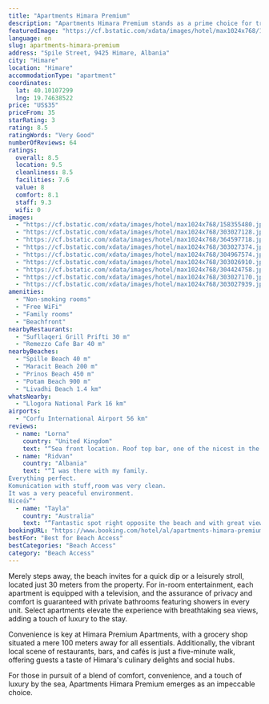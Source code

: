 ```yaml
---
title: "Apartments Himara Premium"
description: "Apartments Himara Premium stands as a prime choice for travelers seeking comfort and convenience in Himara."
featuredImage: "https://cf.bstatic.com/xdata/images/hotel/max1024x768/158355480.jpg?k=3ae4a6e62e9fca1493c51436150228c5fd7d67465531bd0d83886b68489daba2&o=&hp=1"
language: en
slug: apartments-himara-premium
address: "Spile Street, 9425 Himare, Albania"
city: "Himare"
location: "Himare"
accommodationType: "apartment"
coordinates:
  lat: 40.10107299
  lng: 19.74638522
price: "US$35"
priceFrom: 35
starRating: 3
rating: 8.5
ratingWords: "Very Good"
numberOfReviews: 64
ratings:
  overall: 8.5
  location: 9.5
  cleanliness: 8.5
  facilities: 7.6
  value: 8
  comfort: 8.1
  staff: 9.3
  wifi: 0
images:
  - "https://cf.bstatic.com/xdata/images/hotel/max1024x768/158355480.jpg?k=3ae4a6e62e9fca1493c51436150228c5fd7d67465531bd0d83886b68489daba2&o=&hp=1"
  - "https://cf.bstatic.com/xdata/images/hotel/max1024x768/303027128.jpg?k=ff48e6d84d99679897a638de1d82d7fd24ed3171a0a752f73ca7b3de6439acdf&o=&hp=1"
  - "https://cf.bstatic.com/xdata/images/hotel/max1024x768/364597718.jpg?k=bd37c73a6986f6dff894f822fc7b5c78f0f0864781aae5f1ec1388416c9ab004&o=&hp=1"
  - "https://cf.bstatic.com/xdata/images/hotel/max1024x768/303027374.jpg?k=b75271fc9c80f7f2d1a29d6677e39204080d6c2ccfde839ead1d184e8adecebd&o=&hp=1"
  - "https://cf.bstatic.com/xdata/images/hotel/max1024x768/304967574.jpg?k=f28c2a035bc3816c549027f26215b0bb67238daa9c604a5f8792f93f29af8e6b&o=&hp=1"
  - "https://cf.bstatic.com/xdata/images/hotel/max1024x768/303026910.jpg?k=0dc36f8dac57636ae35bb8ca1ca28268c50091507efc119e50c9deea3f16cf88&o=&hp=1"
  - "https://cf.bstatic.com/xdata/images/hotel/max1024x768/304424758.jpg?k=c38660070bd0233edf305dcb70480f24dd6a73a406db4b83a8cfe982ead0d5c4&o=&hp=1"
  - "https://cf.bstatic.com/xdata/images/hotel/max1024x768/303027170.jpg?k=d27737e683a28c65b88dcb747dbe3f5c79a91d9f4d20fb45909013ebfd5fd5c7&o=&hp=1"
  - "https://cf.bstatic.com/xdata/images/hotel/max1024x768/303027939.jpg?k=b4b5b794628c70939280f2660aef64cd4743cccd464f4746648c37f83b1123f2&o=&hp=1"
amenities:
  - "Non-smoking rooms"
  - "Free WiFi"
  - "Family rooms"
  - "Beachfront"
nearbyRestaurants:
  - "Sufllaqeri Grill Prifti 30 m"
  - "Remezzo Cafe Bar 40 m"
nearbyBeaches:
  - "Spille Beach 40 m"
  - "Maracit Beach 200 m"
  - "Prinos Beach 450 m"
  - "Potam Beach 900 m"
  - "Livadhi Beach 1.4 km"
whatsNearby:
  - "Llogora National Park 16 km"
airports:
  - "Corfu International Airport 56 km"
reviews:
  - name: "Lorna"
    country: "United Kingdom"
    text: "“Sea front location. Roof top bar, one of the nicest in the area.”"
  - name: "Ridvan"
    country: "Albania"
    text: "“I was there with my family.
Everything perfect.
Komunication with stuff,room was very clean.
It was a very peaceful environment.
Nice👍”"
  - name: "Tayla"
    country: "Australia"
    text: "“Fantastic spot right opposite the beach and with great views. The room was spacious and had everything I needed including a nice balcony overlooking the water. George was amazing, helping recommend a fantastic boat trip and organising transport...”"
bookingURL: "https://www.booking.com/hotel/al/apartments-himara-premium.en-gb.html?aid=8035640"
bestFor: "Best for Beach Access"
bestCategories: "Beach Access"
category: "Beach Access"
---
```


Merely steps away, the beach invites for a quick dip or a leisurely stroll, located just 30 meters from the property. For in-room entertainment, each apartment is equipped with a television, and the assurance of privacy and comfort is guaranteed with private bathrooms featuring showers in every unit. Select apartments elevate the experience with breathtaking sea views, adding a touch of luxury to the stay.

Convenience is key at Himara Premium Apartments, with a grocery shop situated a mere 100 meters away for all essentials. Additionally, the vibrant local scene of restaurants, bars, and cafés is just a five-minute walk, offering guests a taste of Himara's culinary delights and social hubs.

For those in pursuit of a blend of comfort, convenience, and a touch of luxury by the sea, Apartments Himara Premium emerges as an impeccable choice.